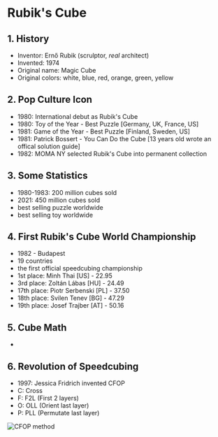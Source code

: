 <style>
.page-header {
  display: none;
}
.main-content {
  margin-top: 220px;
}

.cube {
  position: absolute;
  left: 0;
  top: 0;
  height: 245px;
  width: 100%;
  background-image: url("images/cube-tiles.png");
  background-repeat: repeat;
}
</style>
<div class="cube">
</div>


# Rubik's Cube

## 1. History
- Inventor: Ernő Rubik (scrulptor, *real* architect)
- Invented: 1974
- Original name: Magic Cube
- Original colors: white, blue, red, orange, green, yellow


## 2. Pop Culture Icon
- 1980: International debut as Rubik's Cube
- 1980: Toy of the Year - Best Puzzle [Germany, UK, France, US]
- 1981: Game of the Year - Best Puzzle [Finland, Sweden, US]
- 1981: Patrick Bossert - You Can Do the Cube [13 years old wrote an offical solution guide]
- 1982: MOMA NY selected Rubik's Cube into permanent collection

## 3. Some Statistics
- 1980-1983: 200 million cubes sold
- 2021: 450 million cubes sold
- best selling puzzle worldwide
- best selling toy worldwide

## 4. First Rubik's Cube World Championship
- 1982 - Budapest
- 19 countries
- the first official speedcubing championship
- 1st place: Minh Thai [US] - 22.95
- 3rd place: Zoltán Lábas [HU] - 24.49
- 17th place: Piotr Serbenski [PL] - 37.50
- 18th place: Svilen Tenev [BG] - 47.29
- 19th place: Josef Trajber [AT] - 50.16


## 5. Cube Math
-

## 6. Revolution of Speedcubing
- 1997: Jessica Fridrich invented CFOP
- C: Cross
- F: F2L (First 2 layers)
- O: OLL (Orient last layer)
- P: PLL (Permutate last layer)


![CFOP method](https://pbs.twimg.com/media/E6zVXUoVoAMHlSY.jpg)
